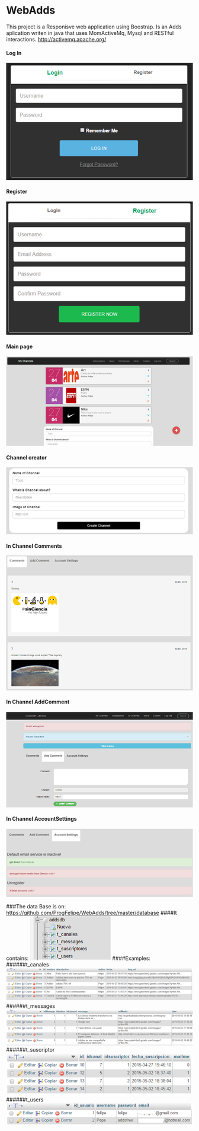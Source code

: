 # WebAdds
This project is a Responisve web application using Boostrap.
Is an Adds aplication writen in java that uses MomActiveMq, Mysql and RESTful interactions.
http://activemq.apache.org/
#### Log In

![alt tag](https://raw.githubusercontent.com/ProgFelipe/WebAdds/master/examples/LogIn.PNG)
#### Register
![alt tag](https://raw.githubusercontent.com/ProgFelipe/WebAdds/master/examples/Register.PNG)
#### Main page
![alt tag](https://raw.githubusercontent.com/ProgFelipe/WebAdds/master/examples/main.PNG)
#### Channel creator
![alt tag](https://raw.githubusercontent.com/ProgFelipe/WebAdds/master/examples/channelCreator.PNG)
#### In Channel Comments
![alt tag](https://raw.githubusercontent.com/ProgFelipe/WebAdds/master/examples/comments.PNG)
#### In Channel AddComment
![alt tag](https://raw.githubusercontent.com/ProgFelipe/WebAdds/master/examples/InChannel.PNG)
#### In Channel AccountSettings
![alt tag](https://raw.githubusercontent.com/ProgFelipe/WebAdds/master/examples/account.PNG)


###The data Base is on:
https://github.com/ProgFelipe/WebAdds/tree/master/database
####It contains:
![alt tag](https://raw.githubusercontent.com/ProgFelipe/WebAdds/master/examples/database.PNG)
####Examples:
######t_canales
![alt tag](https://raw.githubusercontent.com/ProgFelipe/WebAdds/master/examples/t_canales.PNG)
######t_messages
![alt tag](https://raw.githubusercontent.com/ProgFelipe/WebAdds/master/examples/messages.PNG)
######t_suscriptor
![alt tag](https://raw.githubusercontent.com/ProgFelipe/WebAdds/master/examples/t_suscrptor.PNG)
######t_users
![alt tag](https://raw.githubusercontent.com/ProgFelipe/WebAdds/master/examples/t_users.PNG)